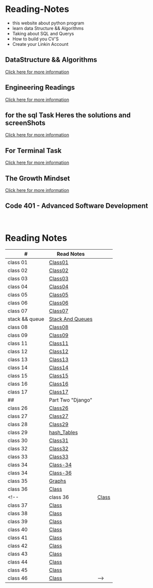 # Reading-Notes

* this website about python program
* learn data Structure && Algorithms 
* Taking about SQL and Querys 
* How to build you CV'S 
* Create your Linkin Account 


## DataStructure && Algorithms 
[Click here for more information](./DataStructureAlgo.md)


## Engineering Readings
[Click here for more information](./EngineeringReadings.md)


## for the sql Task Heres the solutions and screenShots
[Click here for more information](./SQL.md)


## For Terminal Task 
[Click here for more information](./Terminal.md)

## The Growth Mindset
[Click here for more information](./TheGrowthMindset.MD)



<!-- ## Code 102 - Intro to Software Development

## Code 201 - Foundations of Software Development

## Code 301 - Intermediate Software Development -->

## Code 401 - Advanced Software Development

<!-- <table>
    <tr>
        <td>#</td>
        <td>class</td>
    </tr>
    <tr>
        
       
    </tr>

</table> -->

<br>

# Reading Notes
| # | Read Notes | |
| --- | --- | --- |
| class 01 | [Class01](./Part1/class01.md) | |
| class 02 | [Class02](./Part1/class02.md) | |
| class 03 | [Class03](./Part1/class03.md) | |
| class 04 | [Class04](./Part1/class04.md) | |
| class 05 | [Class05](./Part1/class05.md) | |
| class 06 | [Class06](./Part1/class06.md) | |
| class 07 | [Class07](./Part1/class07.md) | |
| stack && queue | [Stack And Queues](./Part1/StackandQueues.md) | |
| class 08 | [Class08](./Part1/class08.md) | |
| class 09 | [Class09](./Part1/class09.md) | |
| class 11 | [Class11](./Part1/class11.md) | |
| class 12 | [Class12](./Part1/class12.md) | |
| class 13 | [Class13](./Part1/class13.md) | |
| class 14 | [Class14](./Part1/class14.md) | |
| class 15 | [Class15](./Part1/class15.md) | |
| class 16 | [Class16](./Part1/class16.md) | |
| class 17 | [Class17](./Part1/class17.md) | |
| ## | Part Two "Django" |
| class 26 | [Class26](./Part2/Class26.md) | |
| class 27 | [Class27](./Part2/Class27.md) | |
| class 28 | [Class29](./Part2/Class29.md) | |
| class 29 | [hash_Tables](./Part2/hash_Tables.md) | |
| class 30 | [Class31](./Part2/Class31.md) | |
| class 32 | [Class32](./Part2/Class32.md) | |
| class 33 | [Class33](./Part2/Class33.md) | |
| class 34 | [Class-34](./Part2/Class34.md) | |
| class 34 | [Class-36](./Part2/Class36.md) | |
| class 35 | [Graphs](./Part2/Graphs.md) | |
| class 36 | [Class](./Part2/Class.md) | |
<!-- | class 36 |  [Class]() |
| class 37 |  [Class]() |
| class 38 |  [Class]() |
| class 39 |  [Class]() |
| class 40 |  [Class]() | 
| class 41 |  [Class]() |
| class 42 |  [Class]() |
| class 43 |  [Class]() |
| class 44 |  [Class]() |
| class 45 |  [Class]() |
| class 46 |  [Class]() | -->









